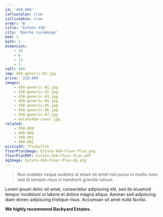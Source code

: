 ```yaml
---
id: '450-000'
isFloorplan: true
isClickable: true
order: 'B'
title: 'Estate 450'
city: 'Rancho Cucamonga'
bed: 1
bath: 1
dimension:
    - 35
    - 6
    - 13
    - 1
sqft: 464
img: 450-generic-03.jpg
price: '219,000'
images:
    - 450-generic-01.jpg
    - 450-generic-02.jpg
    - 450-generic-03.jpg
    - 450-generic-04.jpg
    - 450-generic-05.jpg
    - 450-generic-06.jpg
    - 450-generic-07.jpg
    - estate450-cover.jpg
related:
    - 350-000
    - 400-000
    - 400-001
    - 400-002
wistiaID: 7fszby72sk
floorPlanImage: Estate-450-Floor-Plan.png
floorPlanPDF: Estate-450-Floor-Plan.pdf
ogImage: Estate-450-Floor-Plan-OG.png
---
```


> Non sodales neque sodales ut etiam sit amet nisl purus in mollis nunc sed id semper risus in hendrerit gravida rutrum

Lorem ipsum dolor sit amet, consectetur adipiscing elit, sed do eiusmod tempor incididunt ut labore et dolore magna aliqua. Aenean sed adipiscing diam donec adipiscing tristique risus. Accumsan sit amet nulla facilisi.

**We highly recommend Backyard Estates.**

